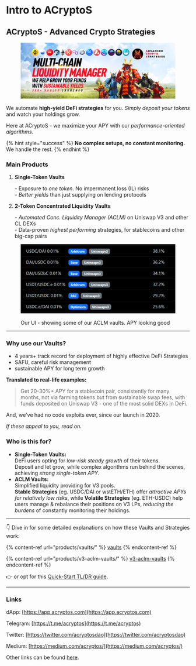 # Intro to ACryptoS

## ACryptoS - Advanced Crypto Strategies

<figure><img src="https://raw.githubusercontent.com/acryptos/docs.acryptos.com/master/images/Banner%20-%20Multichain%20Liquidity%20Manager%2001.jpg" alt=""><figcaption></figcaption></figure>

We automate **high-yield DeFi strategies** for you. _Simply deposit your tokens_ and watch your holdings grow.

Here at ACryptoS - we maximize your APY with our _performance-oriented algorithms_.

{% hint style="success" %}
**No complex setups, no constant monitoring.** We handle the rest.
{% endhint %}

### Main Products

1.  **Single-Token Vaults**

    \- Exposure to _one token_. No impermanent loss (IL) risks\
    \- _Better yields_ than just supplying on lending protocols
2.  **2-Token Concentrated Liquidity Vaults**

    \- _Automated Conc. Liquidity Manager (ACLM)_ on Uniswap V3 and other CL DEXs\
    \- Data-proven _highest performing_ strategies, for stablecoins and other big-cap pairs

<figure><img src="https://raw.githubusercontent.com/acryptos/docs.acryptos.com/master/images/Docs%20-%20UI%20stablecoins%20summary.png" alt=""><figcaption><p>Our UI - showing some of our ACLM vaults. APY looking good</p></figcaption></figure>

***

### Why use our Vaults?

* 4 years+ track record for deployment of highly effective DeFi Strategies
* SAFU, careful risk management
* sustainable APY for long term growth

**Translated to real-life examples:**

> Get 20-30%+ APY for a stablecoin pair, consistently for many months, not via farming tokens but from sustainable swap fees, with funds deposited on Uniswap V3 - one of the most solid DEXs in DeFi.

And, we've had no code exploits ever, since our launch in 2020.

_If these appeal to you, read on._

### Who is this for?

* **Single-Token Vaults:**\
  DeFi users opting for _low-risk steady growth_ of their tokens.\
  Deposit and let grow, while complex algorithms run behind the scenes, achieving _strong single-token APY_.
* **ACLM Vaults:**\
  Simplified liquidity providing for V3 pools.\
  **Stable Strategies** (eg. USDC/DAI or wstETH/ETH) offer _attractive APYs for relatively low risks_, while **Volatile Strategies** (eg. ETH-USDC) help users manage & rebalance their positions on V3 LPs, _reducing the burdens_ of constantly monitoring their holdings.

***

👇 Dive in for some detailed explanations on how these Vaults and Strategies work:

{% content-ref url="products/vaults/" %}
[vaults](products/vaults/)
{% endcontent-ref %}

{% content-ref url="products/v3-aclm-vaults/" %}
[v3-aclm-vaults](products/v3-aclm-vaults/)
{% endcontent-ref %}

👉 or opt for this [Quick-Start TL/DR guide](quick-start-guide.md).

***

### Links

dApp: [https://app.acryptos.com](https://app.acryptos.com)

Telegram: [https://t.me/acryptos](https://t.me/acryptos)

Twitter: [https://twitter.com/acryptosdao](https://twitter.com/acryptosdao)

Medium: [https://medium.com/acryptos/](https://medium.com/acryptos/)

Other links can be found [here](tutorials-guides/community/).
